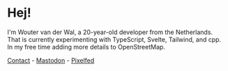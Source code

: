 # Hej!

I'm Wouter van der Wal, a 20-year-old developer from the Netherlands. That is currently experimenting with TypeScript, Svelte, Tailwind, and cpp. In my free time adding more details to OpenStreetMap.

[Contact](https://wjtje.dev/contact) - [Mastodon](https://social.wjtje.dev) - [Pixelfed](https://pixey.org/wjtje)

